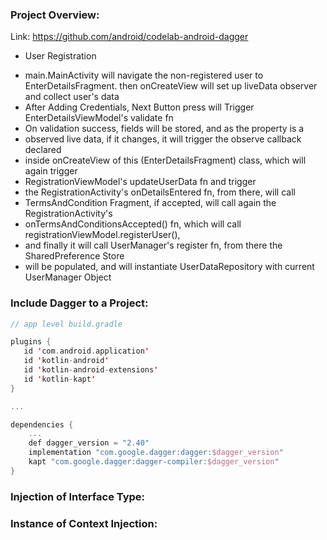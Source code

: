 ### Project Overview:
Link: https://github.com/android/codelab-android-dagger

* User Registration
- main.MainActivity will navigate the non-registered user to EnterDetailsFragment. then onCreateView will set up liveData observer and collect user's data
- After Adding Credentials, Next Button press will Trigger EnterDetailsViewModel's validate fn
- On validation success, fields will be stored, and as the property is a
- observed live data, if it changes, it will trigger the observe callback declared
- inside onCreateView of this (EnterDetailsFragment) class, which will again trigger
- RegistrationViewModel's updateUserData fn and trigger
- the RegistrationActivity's onDetailsEntered fn, from there, will call
- TermsAndCondition Fragment, if accepted, will call again the RegistrationActivity's
- onTermsAndConditionsAccepted() fn, which will call registrationViewModel.registerUser(),
- and finally it will call UserManager's register fn, from there the SharedPreference Store
- will be populated, and will instantiate UserDataRepository with current UserManager Object

### Include Dagger to a Project:
```kotlin
// app level build.gradle

plugins {
   id 'com.android.application'
   id 'kotlin-android'
   id 'kotlin-android-extensions'
   id 'kotlin-kapt'
}

...

dependencies {
    ...
    def dagger_version = "2.40"
    implementation "com.google.dagger:dagger:$dagger_version"
    kapt "com.google.dagger:dagger-compiler:$dagger_version"
}
```


### Injection of Interface Type:

### Instance of Context Injection:
